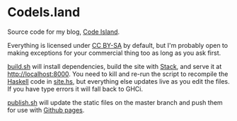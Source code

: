 CodeIs.land
===========

Source code for my blog, [Code Island](https://codeis.land).

Everything is licensed under [CC BY-SA](https://creativecommons.org/licenses/by-sa/4.0/) by default,
but I'm probably open to making exceptions for your commercial thing too as long as you ask first.

[build.sh](build.sh) will install dependencies,
build the site with [Stack](https://docs.haskellstack.org/en/stable/README/),
and serve it at <http://localhost:8000>.
You need to kill and re-run the script to recompile the [Haskell](https://www.haskell.org/) code
in [site.hs](src/site.hs),
but everything else updates live as you edit the files.
If you have type errors it will fall back to GHCi.

[publish.sh](publish.sh) will update the static files on the master branch
and push them for use with [Github pages](https://pages.github.com/).

